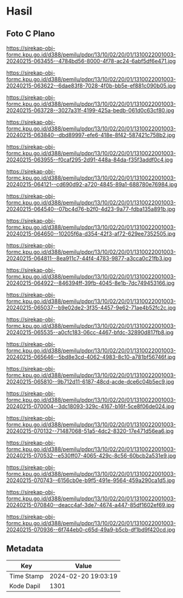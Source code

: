 # Hasil

## Foto C Plano

https://sirekap-obj-formc.kpu.go.id/d388/pemilu/pdpr/13/10/02/20/01/1310022001003-20240215-063455--4784bd56-8000-4f78-ac24-6abf5df6e471.jpg

https://sirekap-obj-formc.kpu.go.id/d388/pemilu/pdpr/13/10/02/20/01/1310022001003-20240215-063622--6dae83f8-7028-4f0b-bb5e-ef881c090b05.jpg

https://sirekap-obj-formc.kpu.go.id/d388/pemilu/pdpr/13/10/02/20/01/1310022001003-20240215-063728--3027a31f-4199-425a-bedb-061d0c63cf80.jpg

https://sirekap-obj-formc.kpu.go.id/d388/pemilu/pdpr/13/10/02/20/01/1310022001003-20240215-063840--dbd89997-efe6-418e-8f42-587421c758b2.jpg

https://sirekap-obj-formc.kpu.go.id/d388/pemilu/pdpr/13/10/02/20/01/1310022001003-20240215-063955--f0caf295-2d91-448a-84da-f35f3addf0c4.jpg

https://sirekap-obj-formc.kpu.go.id/d388/pemilu/pdpr/13/10/02/20/01/1310022001003-20240215-064121--cd690d92-a720-4845-89a1-688780e76984.jpg

https://sirekap-obj-formc.kpu.go.id/d388/pemilu/pdpr/13/10/02/20/01/1310022001003-20240215-064540--07bc4d76-b2f0-4d23-9a77-fdba135a891b.jpg

https://sirekap-obj-formc.kpu.go.id/d388/pemilu/pdpr/13/10/02/20/01/1310022001003-20240215-064650--10205f6a-d354-42f3-af72-629ee7352505.jpg

https://sirekap-obj-formc.kpu.go.id/d388/pemilu/pdpr/13/10/02/20/01/1310022001003-20240215-064811--8ea911c7-44f4-4783-9877-a3cca0c21fb3.jpg

https://sirekap-obj-formc.kpu.go.id/d388/pemilu/pdpr/13/10/02/20/01/1310022001003-20240215-064922--846394ff-39fb-4045-8e1b-7dc749453166.jpg

https://sirekap-obj-formc.kpu.go.id/d388/pemilu/pdpr/13/10/02/20/01/1310022001003-20240215-065037--b9e02de2-3f35-4457-9e62-71ae4b52fc2c.jpg

https://sirekap-obj-formc.kpu.go.id/d388/pemilu/pdpr/13/10/02/20/01/1310022001003-20240215-065535--a0cfc183-06cc-4467-bfdc-32890d817fb8.jpg

https://sirekap-obj-formc.kpu.go.id/d388/pemilu/pdpr/13/10/02/20/01/1310022001003-20240215-065646--5bd8e3cd-4062-4983-8c10-a781bf56746f.jpg

https://sirekap-obj-formc.kpu.go.id/d388/pemilu/pdpr/13/10/02/20/01/1310022001003-20240215-065810--9b712d11-6187-48cd-acde-dce6c04b5ec9.jpg

https://sirekap-obj-formc.kpu.go.id/d388/pemilu/pdpr/13/10/02/20/01/1310022001003-20240215-070004--3dc18093-329c-4167-b16f-5ce8f06de024.jpg

https://sirekap-obj-formc.kpu.go.id/d388/pemilu/pdpr/13/10/02/20/01/1310022001003-20240215-070132--71487068-51a5-4dc2-8320-17e471d56ea6.jpg

https://sirekap-obj-formc.kpu.go.id/d388/pemilu/pdpr/13/10/02/20/01/1310022001003-20240215-070532--e530ff07-4065-429c-8c56-60bcb2a531e9.jpg

https://sirekap-obj-formc.kpu.go.id/d388/pemilu/pdpr/13/10/02/20/01/1310022001003-20240215-070743--6156cb0e-b9f5-491e-9564-459a290ca1d5.jpg

https://sirekap-obj-formc.kpu.go.id/d388/pemilu/pdpr/13/10/02/20/01/1310022001003-20240215-070840--deacc4af-3de7-4674-a447-85df1602ef69.jpg

https://sirekap-obj-formc.kpu.go.id/d388/pemilu/pdpr/13/10/02/20/01/1310022001003-20240215-070936--6f744eb0-c65d-49a9-b5cb-df1bd9f420cd.jpg


## Metadata

| Key        | Value               |
| ---------- | ------------------- |
| Time Stamp | 2024-02-20 19:03:19 |
| Kode Dapil | 1301                |



